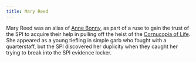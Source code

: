 ```yaml
---
title: Mary Reed
---
```


Mary Reed was an alias of [Anne Bonny](anne-bonny-qin), as part of a ruse to gain the trust of the SPI to acquire their help in pulling off the heist of the [Cornucopia of Life](../reliquaries/cornucopia). She appeared as a young tiefling in simple garb who fought with a quarterstaff, but the SPI discovered her duplicity when they caught her trying to break into the SPI evidence locker.

